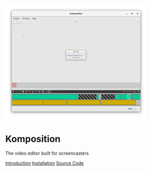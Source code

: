 <img alt="Komposition screenshot" src="screenshot.png" width="442px" height="362px" id="main-screenshot">

# Komposition

<p id="subtitle">
The video editor built for screencasters
</p>

[Introduction](user-guide/introduction.md)
[Installation](user-guide/installation.md)
[Source Code](https://github.com/owickstrom/komposition)